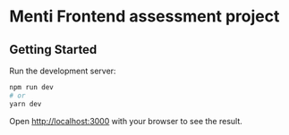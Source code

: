 # Menti Frontend assessment project

## Getting Started

Run the development server:

```bash
npm run dev
# or
yarn dev
```

Open [http://localhost:3000](http://localhost:3000) with your browser to see the result.
